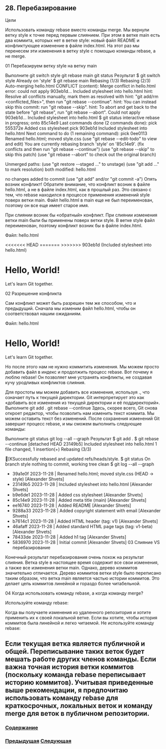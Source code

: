 ##  28. Перебазирование

Цели

Использовать команду rebase вместо команды merge.
Мы вернули ветку style к точке перед первым слиянием. При этом в ветке main есть два коммита, которых нет в ветке style: новый файл README и конфликтующее изменение в файле index.html. На этот раз мы перенесем эти изменения в ветку style с помощью команды rebase, а не merge.

01 Перебазируем ветку style на ветку main

Выполните
git switch style
git rebase main
git status
Результат
$ git switch style
Already on 'style'
$ git rebase main
Rebasing (1/3)
Rebasing (2/3)
Auto-merging hello.html
CONFLICT (content): Merge conflict in hello.html
error: could not apply 903eb1d... Included stylesheet into hello.html
hint: Resolve all conflicts manually, mark them as resolved with
hint: "git add/rm <conflicted_files>", then run "git rebase --continue".
hint: You can instead skip this commit: run "git rebase --skip".
hint: To abort and get back to the state before "git rebase", run "git rebase --abort".
Could not apply 903eb1d... Included stylesheet into hello.html
$ git status
interactive rebase in progress; onto 85c14e9
Last commands done (2 commands done):
   pick 555372e Added css stylesheet
   pick 903eb1d Included stylesheet into hello.html
Next command to do (1 remaining command):
   pick 0ee0113 Renamed hello.html; moved style.css
  (use "git rebase --edit-todo" to view and edit)
You are currently rebasing branch 'style' on '85c14e9'.
  (fix conflicts and then run "git rebase --continue")
  (use "git rebase --skip" to skip this patch)
  (use "git rebase --abort" to check out the original branch)

Unmerged paths:
  (use "git restore --staged <file>..." to unstage)
  (use "git add <file>..." to mark resolution)
	both modified:   hello.html

no changes added to commit (use "git add" and/or "git commit -a")
Опять возник конфликт! Обратите внимание, что конфликт возник в файле hello.html, а не в файле index.html, как в прошлый раз. Это связано с тем, что rebase находился в процессе применения изменений style поверх ветки main. Файл hello.html в main еще не был переименован, поэтому он все еще имеет старое имя.

При слиянии возник бы «обратный» конфликт. При слиянии изменения ветки main были бы применены поверх ветки style. В ветке style файл переименован, поэтому конфликт возник бы в файле index.html.

Файл: hello.html
<!-- Author: Alexander Shvets (alex@githowto.com) -->
<html>
  <head>
<<<<<<< HEAD
    <title>Hello World Page</title>
=======
    <link type="text/css" rel="stylesheet" media="all" href="style.css" />
>>>>>>> 903eb1d (Included stylesheet into hello.html)
  </head>
  <body>
    <h1>Hello, World!</h1>
    <p>Let's learn Git together.</p>
  </body>
</html>
02 Разрешение конфликта

Сам конфликт может быть разрешен тем же способом, что и предыдущий. Сначала мы изменим файл hello.html, чтобы он соответствовал нашим ожиданиям.

Файл: hello.html
<!-- Author: Alexander Shvets (alex@githowto.com) -->
<html>
  <head>
    <title>Hello World Page</title>
    <link type="text/css" rel="stylesheet" media="all" href="style.css" />
  </head>
  <body>
    <h1>Hello, World!</h1>
    <p>Let's learn Git together.</p>
  </body>
</html>
Но после этого нам не нужно коммитить изменения. Мы можем просто добавить файл в индекс и продолжить процесс rebase. Вот почему я люблю rebase! Он позволяет мне устранять конфликты, не создавая кучу уродливых конфликтов слияния.

Для простоты мы можем добавить все изменения, используя ., что означает путь к текущей директории. Git интерпретирует это как «добавить все изменения из текущей директории и её поддиректорий».
Выполните
git add .
git rebase --continue
Здесь, скорее всего, Git снова откроет редактор, чтобы позволить нам изменить текст коммита. Мы можем оставить текст без изменений. После сохранения изменений Git завершит процесс rebase, и мы cможем выполнить следующие команды:

Выполните
git status
git log --all --graph
Результат
$ git add .
$ git rebase --continue
[detached HEAD 23149b5] Included stylesheet into hello.html
 1 file changed, 1 insertion(+)
Rebasing (3/3)

[KSuccessfully rebased and updated refs/heads/style.
$ git status
On branch style
nothing to commit, working tree clean
$ git log --all --graph
* 39a1e0f 2023-11-28 | Renamed hello.html; moved style.css (HEAD -> style) [Alexander Shvets]
* 23149b5 2023-11-28 | Included stylesheet into hello.html [Alexander Shvets]
* b9e6de1 2023-11-28 | Added css stylesheet [Alexander Shvets]
* 85c14e9 2023-11-28 | Added meta title (main) [Alexander Shvets]
* ee16740 2023-11-28 | Added README [Alexander Shvets]
* 9288a33 2023-11-28 | Added copyright statement with email [Alexander Shvets]
* b7614c1 2023-11-28 | Added HTML header (tag: v1) [Alexander Shvets]
* 46afaff 2023-11-28 | Added standard HTML page tags (tag: v1-beta) [Alexander Shvets]
* 78433de 2023-11-28 | Added h1 tag [Alexander Shvets]
* 5836970 2023-11-28 | Initial commit [Alexander Shvets]
03 Слияние VS перебазирование

Конечный результат перебазирования очень похож на результат слияния. Ветка style в настоящее время содержит все свои изменения, а также все изменения ветки main. Однако, дерево коммитов значительно отличается. Дерево коммитов ветки style было переписано таким образом, что ветка main является частью истории коммитов. Это делает цепь коммитов линейной и гораздо более читабельной.

04 Когда использовать команду rebase, а когда команду merge?

Используйте команду rebase:

Когда вы получаете изменения из удаленного репозитория и хотите применить их к своей локальной ветке.
Если вы хотите, чтобы история коммитов была линейной и легко читаемой.
Не используйте команду rebase:

Если текущая ветка является публичной и общей. Переписывание таких веток будет мешать работе других членов команды.
Если важна точная история ветки коммитов (поскольку команда rebase переписывает историю коммитов).
Учитывая приведенные выше рекомендации, я предпочитаю использовать команду rebase для краткосрочных, локальных веток и команду merge для веток в публичном репозитории.
---

### [Содержание](./bookgit.md)
### [Предыдущая](./book28.md)   [Следующая](./book30.md)